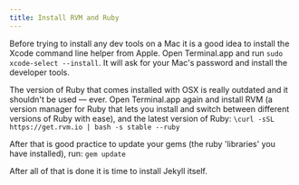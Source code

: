 ```yaml
---
title: Install RVM and Ruby
---
```


Before trying to install any dev tools on a Mac it is a good idea to install the Xcode command line helper from Apple. Open Terminal.app and run `sudo xcode-select --install`. It will ask for your Mac's password and install the developer tools.

The version of Ruby that comes installed with OSX is really outdated and it shouldn't be used — ever.
Open Terminal.app again and install RVM (a version manager for Ruby that lets you install and switch between different versions of Ruby with ease), and the latest version of Ruby:
`\curl -sSL https://get.rvm.io | bash -s stable --ruby`

After that is good practice to update your gems (the ruby 'libraries' you have installed), run:
`gem update`

After all of that is done it is time to install Jekyll itself.
